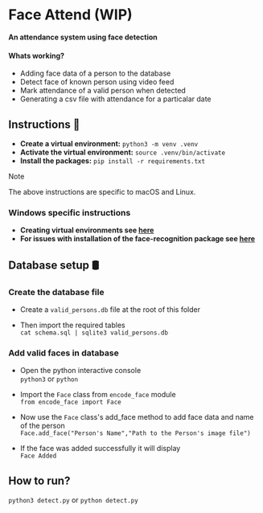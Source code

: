# Face Attend (WIP)
**An attendance system using face detection**

#### Whats working?
- Adding face data of a person to the database
- Detect face of known person using video feed
- Mark attendance of a valid person when detected
- Generating a csv file with attendance for a particalar date



## Instructions 📝
- **Create a virtual environment:**
     ```python3 -m venv .venv```
- **Activate the virtual environment:**
    ```source .venv/bin/activate```
- **Install the packages:**
    ```pip install -r requirements.txt```

>[!NOTE]
The above instructions are specific to macOS and Linux.</br>

### Windows specific instructions
- **Creating virtual environments see [here](https://docs.python.org/3/library/venv.html#creating-virtual-environments)**</br>
- **For issues with installation of the face-recognition package see [here](https://stackoverflow.com/questions/70001837/problem-in-installing-python-library-face-recognition-on-windows-10-11)**

   
## Database setup 🛢
### Create the database file
- Create a ```valid_persons.db``` file at the root of this folder

- Then import the required tables</br>
```cat schema.sql | sqlite3 valid_persons.db```

### Add valid faces in database
- Open the python interactive console</br>
```python3``` or ```python```

- Import the ```Face``` class from ```encode_face``` module</br>
```from encode_face import Face```

- Now use the ```Face``` class's add_face method to add face data and name of the person </br>
```Face.add_face("Person's Name","Path to the Person's image file")```

- If the face was added successfully it will display</br>
```Face Added```



## How to run?
```python3 detect.py``` or ```python detect.py```
